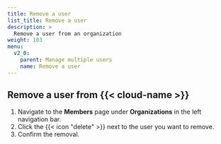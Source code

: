```yaml
---
title: Remove a user
list_title: Remove a user
description: >
  Remove a user from an organization
weight: 103
menu:
  v2_0:
    parent: Manage multiple users
    name: Remove a user
---
```


## Remove a user from {{< cloud-name >}}

1. Navigate to the **Members** page under **Organizations** in the left navigation bar.
2. Click the {{< icon "delete" >}} next to the user you want to remove.
3. Confirm the removal.
